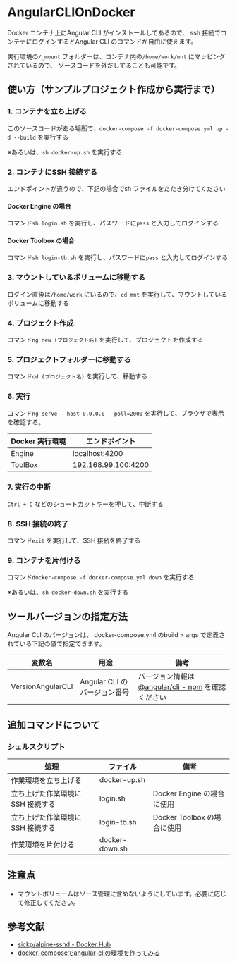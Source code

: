 # AngularCLIOnDocker
Docker コンテナ上にAngular CLI がインストールしてあるので、
ssh 接続でコンテナにログインするとAngular CLI のコマンドが自由に使えます。

実行環境の```/_mount``` フォルダーは、コンテナ内の```/home/work/mnt``` にマッピングされているので、
ソースコードを外だしすることも可能です。



## 使い方（サンプルプロジェクト作成から実行まで）
### 1. コンテナを立ち上げる
このソースコードがある場所で、```docker-compose -f docker-compose.yml up -d --build``` を実行する

※あるいは、```sh docker-up.sh``` を実行する

### 2. コンテナにSSH 接続する
エンドポイントが違うので、下記の場合でsh ファイルをたたき分けてください

#### Docker Engine の場合
コマンド```sh login.sh``` を実行し、パスワードに```pass``` と入力してログインする

#### Docker Toolbox の場合
コマンド```sh login-tb.sh``` を実行し、パスワードに```pass``` と入力してログインする

### 3. マウントしているボリュームに移動する
ログイン直後は```/home/work``` にいるので、```cd mnt``` を実行して、マウントしているボリュームに移動する

### 4. プロジェクト作成
コマンド```ng new (プロジェクト名)``` を実行して、プロジェクトを作成する

### 5. プロジェクトフォルダーに移動する
コマンド```cd (プロジェクト名)``` を実行して、移動する

### 6. 実行
コマンド```ng serve --host 0.0.0.0 --poll=2000``` を実行して、ブラウザで表示を確認する。

Docker 実行環境 | エンドポイント
--- | ---
Engine | localhost:4200
ToolBox | 192.168.99.100:4200

### 7. 実行の中断
```Ctrl + C``` などのショートカットキーを押して、中断する

### 8. SSH 接続の終了
コマンド```exit``` を実行して、SSH 接続を終了する

### 9. コンテナを片付ける
コマンド```docker-compose -f docker-compose.yml down``` を実行する

※あるいは、```sh docker-down.sh``` を実行する



## ツールバージョンの指定方法
Angular CLI のバージョンは、
docker-compose.yml のbuild > args で定義されている下記の値で指定できます。

変数名 | 用途 | 備考
--- | --- | ---
VersionAngularCLI | Angular CLI のバージョン番号 | バージョン情報は[@angular/cli - npm](https://www.npmjs.com/package/@angular/cli) を確認ください



## 追加コマンドについて
### シェルスクリプト
処理 | ファイル | 備考
--- | --- | ---
作業環境を立ち上げる | docker-up.sh | 
立ち上げた作業環境にSSH 接続する | login.sh | Docker Engine の場合に使用
立ち上げた作業環境にSSH 接続する | login-tb.sh | Docker Toolbox の場合に使用
作業環境を片付ける | docker-down.sh | 



## 注意点
* マウントボリュームはソース管理に含めないようにしています。必要に応じて修正してください。



## 参考文献
* [sickp/alpine-sshd - Docker Hub](https://hub.docker.com/r/sickp/alpine-sshd/)
* [docker-composeでangular-cliの環境を作ってみる](https://qiita.com/friedaji/items/c3aba48542872f029c21)